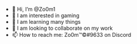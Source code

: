 - 👋 Hi, I’m @Zo0m1
- 👀 I am interested in gaming
- 🌱 I am learning many things
- 💞️ I am looking to collaborate on my work
- 📫 How to reach me: Zo0m™©#9633 on Discord

<!---
Zo0m1/Zo0m1 is a ✨ special ✨ repository because its `README.md` (this file) appears on your GitHub profile.
You can click the Preview link to take a look at your changes.
--->
